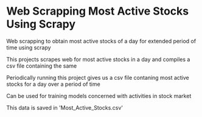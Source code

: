# Web Scrapping Most Active Stocks Using Scrapy

Web scrapping to obtain most active stocks of a day for extended period of time using scrapy

This projects scrapes web for most active stocks in a day and compiles a csv file containing the same

Periodically running this project gives us a csv file contaning most active stocks for a day over a period of time

Can be used for training models concerned with activities in stock market

This data is saved in 'Most_Active_Stocks.csv'
